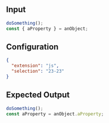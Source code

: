 
## Input
```javascript input
doSomething();
const { aProperty } = anObject;
```

## Configuration
```json configuration
{
  "extension": "js",
  "selection": "23-23"
}
```

## Expected Output
```javascript expected output
doSomething();
const aProperty = anObject.aProperty;
```
